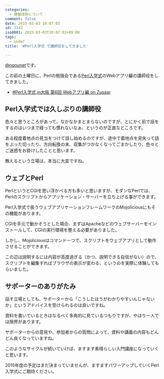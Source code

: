 ```yaml
---
categories:
  - 情報技術について
comment: false
date: 2015-03-03 10:07:03
id: 3142
iso8601: 2015-03-03T10:07:03+09:00
tags:
  - undef
title: '#Perl入学式 で講師役をしてきました'

---
```


<p><a href="https://twitter.com/nqounet">@nqounet</a>です。</p>

<p>この前の土曜日に、Perlの勉強会である<a href="http://www.perl-entrance.org/">Perl入学式</a>のWebアプリ編の講師役をしてきました。</p>

<ul>
<li><a href="http://www.zusaar.com/event/12837005">#Perl入学式 in大阪 第6回 Webアプリ編 on Zusaar</a></li>
</ul>



<h2>Perl入学式では久しぶりの講師役</h2>

<p>色々と思うところがあって、なかなかまとまらないのですが、とにかく前で話をするのはいつまで経っても慣れないなぁ、というのが正直なところです。</p>

<p>ある程度着地点の見当をつけて話し始めるのですが、途中で着地点を見失って話をぶった切ったり、方向転換の末、収集がつかなくなってごまかしたり、色々とご迷惑をお掛けしたことと思います。</p>

<p>教えるという立場は、本当に大変ですね。</p>

<h2>ウェブとPerl</h2>

<p>PerlというとCGIを思い浮かべる方も多いと思いますが、モダンなPerlでは、Perlのスクリプトからアプリケーション・サーバーを立ち上げる事ができます。</p>

<p>Perl入学式で扱うウェブアプリケーションフレームワークのMojoliciousにもその機能があります。</p>

<p>CGIを手元で動かそうとした場合、まずはApacheなどのウェブサーバーをインストールして、CGIの実行環境を整える必要がありました。</p>

<p>しかし、Mojoliciousはコマンド一つで、スクリプトをウェブアプリとして動作させることができます。</p>

<p>この辺は説明するには内容が高度過ぎる（かつ、説明できる自信がない）ので、スクリプトを編集すればブラウザの表示が変わる、というのを実際に体験してもらいました。</p>

<h2>サポーターのありがたみ</h2>

<p>話す立場としても、サポーターから「こうしたほうがわかりやすいんじゃないか」というアドバイスを受けられるのは良いですね。</p>

<p>資料を書いているときはなるべく多角的に見ているつもりですが、やはり一人では限界があります。</p>

<p>サポーターからの意見や、参加者からの質問によって、資料や講義の内容もどんどん良くなっていますね。</p>

<p>このようなサイクルが続いていけば、ますます素晴らしい入門講座になっていくと思います。</p>

<p>2015年度の予定はまだ決まっていませんが、ますますパワーアップしていくPerl入学式にご期待ください。</p>
    	